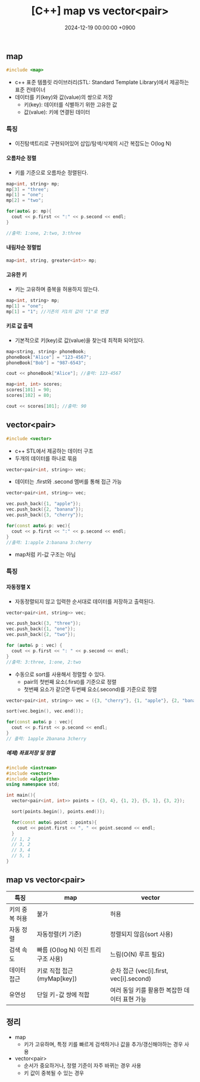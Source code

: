﻿---
classes: wide
toc: true
toc_label: "My Table of Contents"
#toc_icon: "cog"
layout: single
title: "[C++] map vs vector&lt;pair&gt;"
date: "2024-12-19 00:00:00 +0900"
last_modified_at: "2024-12-19 00:00:00 +0900"
categories:
  - C++
tags:
  - c++
author_profile: true
sidebar:
    nav: docs
---

## map
```c++
#include <map>
```
- c++ 표준 템플릿 라이브러리(STL: Standard Template Library)에서 제공하는 표준 컨테이너
- 데이터를 키(key)와 값(value)의 쌍으로 저장
  - 키(key): 데이터를 식별하기 위한 고유한 값
  - 값(value): 키에 연결된 데이터

### 특징
- 이진탐색트리로 구현되어있어 삽입/탐색/삭제의 시간 복잡도는 O(log N)

#### 오름차순 정렬
- 키를 기준으로 오름차순 정렬된다.

```c++
map<int, string> mp;
mp[3] = "three";
mp[1] = "one";
mp[2] = "two";

for(auto& p: mp){
  cout << p.first << ":" << p.second << endl; 
}

//출력: 1:one, 2:two, 3:three
```

#### 내림차순 정렬법

```c++
map<int, string, greater<int>> mp;
```

#### 고유한 키
- 키는 고유하며 중복을 허용하지 않는다.

```c++
map<int, string> mp;
mp[1] = "one";
mp[1] = "1"; //기존의 키1의 값이 "1"로 변경
```

#### 키로 값 출력
- 기본적으로 키(key)로 값(value)을 찾는데 최적화 되어있다.

```c++
map<string, string> phoneBook;
phoneBook["Alice"] = "123-4567";
phoneBook["Bob"] = "987-6543";

cout << phoneBook["Alice"]; //출력: 123-4567
```
```c++
map<int, int> scores;
scores[101] = 90;
scores[102] = 80;

cout << scores[101]; //출력: 90 
```

## vector&lt;pair&gt;
```c++
#include <vector>
```
- c++ STL에서 제공하는 데이터 구조
- 두개의 데이터를 하나로 묶음

```c++
vector<pair<int, string>> vec;
```

- 데이터는 .first와 .second 멤버를 통해 접근 가능

```c++
vector<pair<int, string>> vec;

vec.push_back({1, "apple"});
vec.push_back({2, "banana"});
vec.push_back({3, "cherry"});

for(const auto& p: vec){
  cout << p.first << ":" << p.second << endl;
}
//출력: 1:apple 2:banana 3:cherry
```

- map처럼 키-값 구조는 아님

### 특징
#### 자동정렬 X
- 자동정렬되지 않고 입력한 순서대로 데이터를 저장하고 출력된다.

```c++
vector<pair<int, string>> vec;

vec.push_back({3, "three"});
vec.push_back({1, "one"});
vec.push_back({2, "two"});

for (auto& p : vec) {
  cout << p.first << ": " << p.second << endl;
}
//출력: 3:three, 1:one, 2:two
```
- 수동으로 sort를 사용해서 정렬할 수 있다.
  - pair의 첫번째 요소(.first)를 기준으로 정렬
  - 첫번째 요소가 같으면 두번째 요소(.second)를 기준으로 정렬

```c++
vector<pair<int, string>> vec = ({3, "cherry"}, {1, "apple"}, {2, "banana"});

sort(vec.begin(), vec.end());

for(const auto& p : vec){
  cout << p.first << p.second << endl;
}
// 출력: 1apple 2banana 3cherry
```
##### 예제) 좌표저장 및 정렬
```c++
#include <iostream>
#include <vector>
#include <algorithm>
using namespace std;

int main(){
  vector<pair<int, int>> points = ({3, 4}, {1, 2}, {5, 1}, {3, 2});

  sort(points.begin(), points.end());

  for(const auto& point : points){
    cout << point.first << ", " << point.second << endl;
  }
  // 1, 2
  // 3, 2
  // 3, 4
  // 5, 1
}
```

## map vs vector&lt;pair&gt;

|특징|map|vector<pair>|
|---|---|---|
|키의 중복 허용|불가|허용|
|자동 정렬|자동정렬(키 기준)|정렬되지 않음(sort 사용)|
|검색 속도|빠름 (O(log N) 이진 트리 구조 사용)|느림(O(N) 루프 필요)|
|데이터 접근|키로 직접 접근 (myMap[key])|순차 접근 (vec[i].first, vec[i].second)|
|유연성|단일 키-값 쌍에 적합|여러 동일 키를 활용한 복잡한 데이터 표현 가능|

## 정리
- map
  - 키가 고유하며, 특정 키를 빠르게 검색하거나 값을 추가/갱신해야하는 경우 사용
- vector&lt;pair&gt;
  - 순서가 중요하거나, 정렬 기준이 자주 바뀌는 경우 사용
  - 키 값이 중복될 수 있는 경우